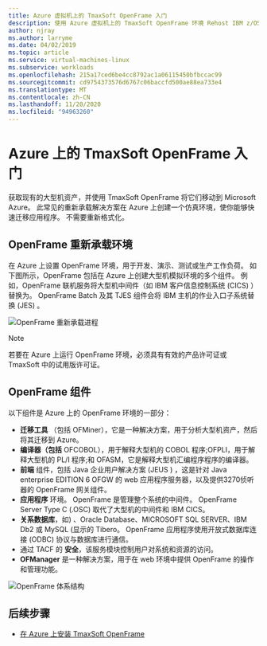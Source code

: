 ```yaml
---
title: Azure 虚拟机上的 TmaxSoft OpenFrame 入门
description: 使用 Azure 虚拟机上的 TmaxSoft OpenFrame 环境 Rehost IBM z/OS 大型机工作负荷， (Vm) 。
author: njray
ms.author: larryme
ms.date: 04/02/2019
ms.topic: article
ms.service: virtual-machines-linux
ms.subservice: workloads
ms.openlocfilehash: 215a17ced6be4cc8792ac1a06115450bfbccac99
ms.sourcegitcommit: cd9754373576d6767c06baccfd500ae88ea733e4
ms.translationtype: MT
ms.contentlocale: zh-CN
ms.lasthandoff: 11/20/2020
ms.locfileid: "94963260"
---
```

# <a name="get-started-with-tmaxsoft-openframe-on-azure"></a>Azure 上的 TmaxSoft OpenFrame 入门

获取现有的大型机资产，并使用 TmaxSoft OpenFrame 将它们移动到 Microsoft Azure。 此常见的重新承载解决方案在 Azure 上创建一个仿真环境，使你能够快速迁移应用程序。 不需要重新格式化。

## <a name="openframe-rehosting-environment"></a>OpenFrame 重新承载环境

在 Azure 上设置 OpenFrame 环境，用于开发、演示、测试或生产工作负荷。 如下图所示，OpenFrame 包括在 Azure 上创建大型机模拟环境的多个组件。 例如，OpenFrame 联机服务将大型机中间件（如 IBM 客户信息控制系统 (CICS) ）替换为。 OpenFrame Batch 及其 TJES 组件会将 IBM 主机的作业入口子系统替换 (JES) 。 

![OpenFrame 重新承载进程](media/openframe-01.png)

> [!NOTE]
> 若要在 Azure 上运行 OpenFrame 环境，必须具有有效的产品许可证或 TmaxSoft 中的试用版许可证。

## <a name="openframe-components"></a>OpenFrame 组件

以下组件是 Azure 上的 OpenFrame 环境的一部分：

- **迁移工具** （包括 OFMiner），它是一种解决方案，用于分析大型机资产，然后将其迁移到 Azure。
- **编译器（包括** OFCOBOL），用于解释大型机的 COBOL 程序;OFPLI，用于解释大型机的 PL/I 程序;和 OFASM，它是解释大型机汇编程序程序的编译器。
- **前端** 组件，包括 Java 企业用户解决方案 (JEUS ) ，这是针对 Java enterprise EDITION 6 OFGW 的 web 应用程序服务器，以及提供3270侦听器的 OpenFrame 网关组件。
- **应用程序** 环境。 OpenFrame 是管理整个系统的中间件。 OpenFrame Server Type C (.OSC) 取代了大型机的中间件和 IBM CICS。
- **关系数据库**，如) 、Oracle Database、MICROSOFT SQL SERVER、IBM Db2 或 MySQL (显示的 Tibero。 OpenFrame 应用程序使用开放式数据库连接 (ODBC) 协议与数据库进行通信。
- 通过 TACF 的 **安全**，该服务模块控制用户对系统和资源的访问。 
- **OFManager** 是一种解决方案，用于在 web 环境中提供 OpenFrame 的操作和管理功能。

![OpenFrame 体系结构](media/openframe-02.png)

## <a name="next-steps"></a>后续步骤

- [在 Azure 上安装 TmaxSoft OpenFrame](./install-openframe-azure.md)
